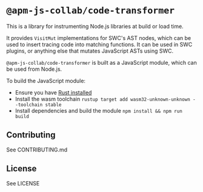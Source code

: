 # `@apm-js-collab/code-transformer`

This is a library for instrumenting Node.js libraries at build or load time.

It provides `VisitMut` implementations for SWC's AST nodes, which can be used to insert tracing code into matching functions. 
It can be used in SWC plugins, or anything else that mutates JavaScript ASTs using SWC.

`@apm-js-collab/code-transformer` is built as a JavaScript module, which can be used from Node.js.

To build the JavaScript module:
- Ensure you have [Rust installed](https://www.rust-lang.org/tools/install)
- Install the wasm toolchain `rustup target add wasm32-unknown-unknown --toolchain stable`
- Install dependencies and build the module `npm install && npm run build`

## Contributing

See CONTRIBUTING.md

## License

See LICENSE
